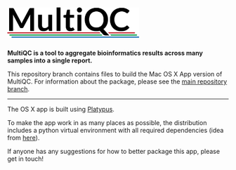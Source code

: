 # <img src="MultiQC_logo.png" width="300" title="MultiQC">

**MultiQC is a tool to aggregate bioinformatics results across many samples into
a single report.**

This repository branch contains files to build the Mac OS X App version of MultiQC. For information about the package, please see the [main repository branch](https://github.com/ewels/MultiQC).

---

The OS X app is built using [Platypus](http://sveinbjorn.org/platypus).

To make the app work in as many places as possible, the distribution
includes a python virtual environment with all required dependencies (idea from
[here](http://apple.stackexchange.com/questions/159611/including-python-script-dependencies-virtualenv-contents-in-platypus)).

If anyone has any suggestions for how to better package this app,
please get in touch!